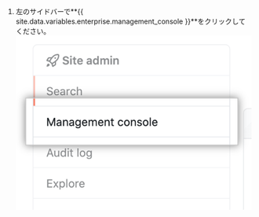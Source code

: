 1. 左のサイドバーで**{{ site.data.variables.enterprise.management_console }}**をクリックしてください。 ![左のサイドバーの{{ site.data.variables.enterprise.management_console }}タブ](/assets/images/enterprise/management-console/management-console-tab.png)
